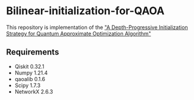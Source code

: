 # Bilinear-initialization-for-QAOA
This repository is implementation of the ["A Depth-Progressive Initialization Strategy for Quantum Approximate Optimization Algorithm"](https://arxiv.org/abs/2209.11348)  

## Requirements
* Qiskit 0.32.1
* Numpy 1.21.4
* qaoalib 0.1.6
* Scipy 1.7.3
* NetworkX 2.6.3

